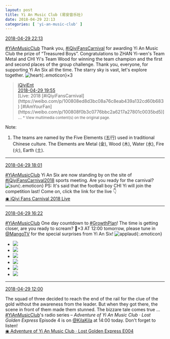 ```yaml
---
layout: post
title: Yi An Music Club (易安音乐社)
date: 2018-04-29 22:13
categories: [ 'yi-an-music-club' ]
---
```


<div class="weibo-info">
  <a href="https://weibo.com/6094546964/Genqc8Pba">2018-04-29 22:13</a>
</div>

[#YiAnMusicClub](https://weibo.com/p/100808beae2e3e05b17b64f63ebedca39f19b2/super_index) Thank you, [#iQiyiFansCarnival](https://weibo.com/p/100808ed8d3bc08a76c8eab439a132cd60b683) for awarding Yi An Music Club the prize of “Treasured Boys”. Congratulations to ZHAN Yi-wen's Team Metal and CHI Yi's Team Wood for winning the team champion and the first and second places of the group challenge. Thank you, everyone, for supporting Yi An Six all the time. The starry sky is vast, let's explore together. ![heart](https://img.t.sinajs.cn/t4/appstyle/expression/ext/normal/8a/2018new_xin_org.png){:.emoticon}×3

<!-- more -->

> <div class="weibo-post-name">
>   <a href="https://weibo.com/qiyiyule">iQiyiEnt</a>
> </div>
> <div class="weibo-info">
>   <a href="https://weibo.com/1779850265/Gemw7nUV2">2018-04-29 19:55</a>
> </div>
> [Live: 2018 [#iQiyiFansCarnival](https://weibo.com/p/100808ed8d3bc08a76c8eab439a132cd60b683) [#IAmYourFan](https://weibo.com/p/100808f0b3c0776bbc2a6217a27801c0035bd5)] …  
> <small>* View multimedia content(s) on the original page.</small>

Note:
1. The teams are named by the Five Elements (五行) used in traditional Chinese culture. The Elements are Metal (金), Wood (木), Water (水), Fire (火), Earth (土).

---

<div class="weibo-info">
  <a href="https://weibo.com/6094546964/GelLW3gxX">2018-04-29 18:01</a>
</div>

[#YiAnMusicClub](https://weibo.com/p/100808beae2e3e05b17b64f63ebedca39f19b2/super_index) Yi An Six are now standing by on the site of [#iQiyiFansCarnival2018](https://weibo.com/p/100808818806b72be98a723a1926a113bfec33) sports meeting. Are you ready for the carnival? ![sun](https://img.t.sinajs.cn/t4/appstyle/expression/ext/normal/cd/2018new_taiyang_org.png){:.emoticon} PS: It's said that the football boy CHI Yi will join the competition last! Come on, click the link for the live :point_down:  
[◉ iQiyi Fans Carnival 2018 Live](http://www.iqiyi.com/l_19rqrr5wvr.html)

---

<div class="weibo-info">
  <a href="https://weibo.com/6094546964/Gel7vpF2C">2018-04-29 16:22</a>
</div>

[#YiAnMusicClub](https://weibo.com/p/100808beae2e3e05b17b64f63ebedca39f19b2/super_index) One day countdown to [#GrowthPlan](https://weibo.com/p/100808fe7264e4339c41df171df3260846e152)! The time is getting closer, are you ready to scream? :tada:×3 AT 12:00 tomorrow, please tune in [@MangoTV](https://weibo.com/hunantv) for the special surprises from Yi An Six! ![applaud](https://img.t.sinajs.cn/t4/appstyle/expression/ext/normal/6e/2018new_guzhang_org.png){:.emoticon}

<ul class="weibo-pic-list-2">
  <li class="weibo-pic">
    <a href="http://wx4.sinaimg.cn/mw690/006Es64Aly1fqtlnzs4k0j328c3chb2a.jpg"><img src="http://wx4.sinaimg.cn/thumb150/006Es64Aly1fqtlnzs4k0j328c3chb2a.jpg"/></a>
  </li>
  <li class="weibo-pic">
    <a href="http://wx3.sinaimg.cn/mw690/006Es64Aly1fqtlntllphj326c3gge86.jpg"><img src="http://wx3.sinaimg.cn/thumb150/006Es64Aly1fqtlntllphj326c3gge86.jpg"/></a>
  </li>
  <li class="weibo-pic">
    <a href="http://wx1.sinaimg.cn/mw690/006Es64Aly1fqtlo1m8osj30qo14146c.jpg"><img src="http://wx1.sinaimg.cn/thumb150/006Es64Aly1fqtlo1m8osj30qo14146c.jpg"/></a>
  </li>
  <li class="weibo-pic">
    <a href="http://wx3.sinaimg.cn/mw690/006Es64Aly1fqtlop91icj32ja3x8qvc.jpg"><img src="http://wx3.sinaimg.cn/thumb150/006Es64Aly1fqtlop91icj32ja3x8qvc.jpg"/></a>
  </li>
  <li class="weibo-pic">
    <a href="http://wx3.sinaimg.cn/mw690/006Es64Aly1fqtlpc5c72j32d93jw1l2.jpg"><img src="http://wx3.sinaimg.cn/thumb150/006Es64Aly1fqtlpc5c72j32d93jw1l2.jpg"/></a>
  </li>
  <li class="weibo-pic">
    <a href="http://wx1.sinaimg.cn/mw690/006Es64Aly1fqtlprq8zfj325o3ggkjq.jpg"><img src="http://wx1.sinaimg.cn/thumb150/006Es64Aly1fqtlprq8zfj325o3ggkjq.jpg"/></a>
  </li>
</ul>

---

<div class="weibo-info">
  <a href="https://weibo.com/6094546964/GejpaEx3X">2018-04-29 12:00</a>
</div>

The squad of three decided to reach the end of the rail for the clue of the gold without the awareness from the leader. But when they got there, the scene in front of them made them stunned. The bizzare tale comes true … [#YiAnMusicClub](https://weibo.com/p/100808beae2e3e05b17b64f63ebedca39f19b2/super_index)'s radio series – *Adventure of Yi An Music Club · Lost Golden Express* Episode 4 is on [@KilaKila](https://weibo.com/u/5990184179) at 14:00 today. Don't forget to listen!  
[◉ Adventure of Yi An Music Club · Lost Golden Express E004](http://www.hongdoufm.com/room/1127579651640655897)
